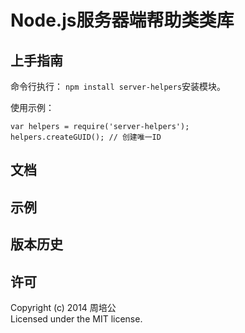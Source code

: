 # Node.js服务器端帮助类类库 #

## 上手指南 ##

命令行执行： `npm install server-helpers`安装模块。

使用示例：

	var helpers = require('server-helpers');
	helpers.createGUID(); // 创建唯一ID

## 文档 ##

## 示例 ##

## 版本历史 ##

## 许可 ##

Copyright (c) 2014 周培公  
Licensed under the MIT license.
